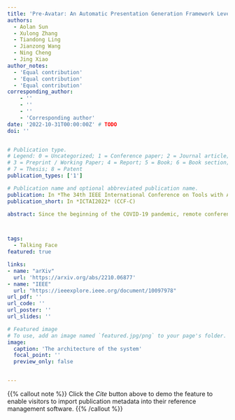 ```yaml
---
title: 'Pre-Avatar: An Automatic Presentation Generation Framework Leveraging Talking Avatar'
authors:
  - Aolan Sun
  - Xulong Zhang
  - Tiandong Ling
  - Jianzong Wang
  - Ning Cheng
  - Jing Xiao 
author_notes:
  - 'Equal contribution'
  - 'Equal contribution'
  - 'Equal contribution'
corresponding_author:
    - ''
    - ''
    - ''
    - 'Corresponding author'
date: '2022-10-31T00:00:00Z' # TODO
doi: ''


# Publication type.
# Legend: 0 = Uncategorized; 1 = Conference paper; 2 = Journal article;
# 3 = Preprint / Working Paper; 4 = Report; 5 = Book; 6 = Book section;
# 7 = Thesis; 8 = Patent
publication_types: ['1']

# Publication name and optional abbreviated publication name.
publication: In *The 34th IEEE International Conference on Tools with Artificial Intelligence*
publication_short: In *ICTAI2022* (CCF-C)

abstract: Since the beginning of the COVID-19 pandemic, remote conferencing and school-teaching have become important tools. The previous applications aim to save the commuting cost with real-time interactions. However, our application is going to lower the production and reproduction costs when preparing the communication materials. This paper proposes a system called Pre-Avatar, generating a presentation video with a talking face of a target speaker with 1 front-face photo and a 3-minute voice recording. Technically, the system consists of three main modules, user experience interface (UEI), talking face module and few-shot text-to-speech (TTS) module. The system firstly clones the target speaker's voice, and then generates the speech, and finally generate an avatar with appropriate lip and head movements. Under any scenario, users only need to replace slides with different notes to generate another new video. The demo has been released here and will be published as free software for use.



tags:
  - Talking Face
featured: true

links:
- name: "arXiv"
  url: 'https://arxiv.org/abs/2210.06877'
- name: "IEEE"
  url: "https://ieeexplore.ieee.org/document/10097978"
url_pdf: ''
url_code: ''
url_poster: ''
url_slides: ''

# Featured image
# To use, add an image named `featured.jpg/png` to your page's folder.
image:
  caption: 'The architecture of the system'
  focal_point: ''
  preview_only: false


---
```


{{% callout note %}}
Click the _Cite_ button above to demo the feature to enable visitors to import publication metadata into their reference management software.
{{% /callout %}}


